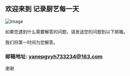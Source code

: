 ## 欢迎来到 记录厨艺每一天

![Image](icon-1024.png)

如果您遇到什么需要解答的问题，请发送您的问题到以下邮箱。

我们将第一时间为您解答。

### 邮箱地址:  yanepgvyh733234@163.com

谢谢
